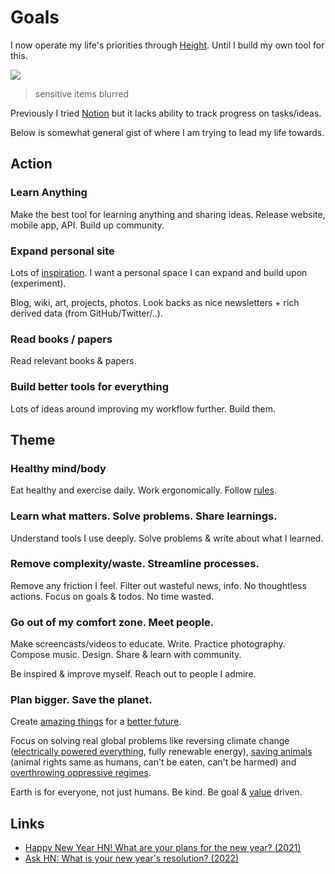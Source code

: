 # Goals

I now operate my life's priorities through [Height](https://height.app/). Until I build my own tool for this.

![](https://i.imgur.com/VmexYSy.png)

> sensitive items blurred

Previously I tried [Notion](../tools/notion.md) but it lacks ability to track progress on tasks/ideas.

Below is somewhat general gist of where I am trying to lead my life towards.

## Action

### Learn Anything

Make the best tool for learning anything and sharing ideas. Release website, mobile app, API. Build up community.

### Expand personal site

Lots of [inspiration](../design/design-inspiration.md). I want a personal space I can expand and build upon (experiment).

Blog, wiki, art, projects, photos. Look backs as nice newsletters + rich derived data (from GitHub/Twitter/..).

### Read books / papers

Read relevant books & papers.

### Build better tools for everything

Lots of ideas around improving my workflow further. Build them.

## Theme

### Healthy mind/body

Eat healthy and exercise daily. Work ergonomically. Follow [rules](rules.md).

### Learn what matters. Solve problems. Share learnings.

Understand tools I use deeply. Solve problems & write about what I learned.

### Remove complexity/waste. Streamline processes.

Remove any friction I feel. Filter out wasteful news, info. No thoughtless actions. Focus on goals & todos. No time wasted.

### Go out of my comfort zone. Meet people.

Make screencasts/videos to educate. Write. Practice photography. Compose music. Design. Share & learn with community.

Be inspired & improve myself. Reach out to people I admire.

### Plan bigger. Save the planet.

Create [amazing things](../ideas/ideas.md) for a [better future](../future/future.md).

Focus on solving real global problems like reversing climate change ([electrically powered everything](https://blog.jessfraz.com/post/battery-day/), fully renewable energy), [saving animals](https://www.reddit.com/r/worldnews/comments/iwujp5/humans_wiped_out_twothirds_of_the_worlds_wildlife/) (animal rights same as humans, can't be eaten, can't be harmed) and [overthrowing oppressive regimes](../travel/visited/russia.md).

Earth is for everyone, not just humans. Be kind. Be goal & [value](../business/startups/values.md) driven.

## Links

- [Happy New Year HN! What are your plans for the new year? (2021)](https://news.ycombinator.com/item?id=29746344)
- [Ask HN: What is your new year's resolution? (2022)](https://news.ycombinator.com/item?id=34192647)
